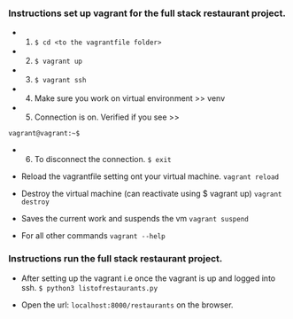 ### Instructions set up vagrant for the full stack restaurant project.


- 1. ```$ cd <to the vagrantfile folder>```

- 2. ```$ vagrant up```

- 3. ```$ vagrant ssh```

- 4. Make sure you work on virtual environment >> venv

- 5. Connection is on. Verified if you see >> 

```vagrant@vagrant:~$```

- 6. To disconnect the connection. 
```$ exit```

- Reload the vagrantfile setting ont your virtual machine.
```vagrant reload```

-  Destroy the virtual machine (can reactivate using $ vagrant up)
```vagrant destroy```

-  Saves the current work and suspends the vm
```vagrant suspend```

- For all other commands
```vagrant --help```

### Instructions run the full stack restaurant project.

- After setting up the vagrant i.e once the vagrant is up and logged into ssh.
```$ python3 listofrestaurants.py```

- Open the url: ```localhost:8000/restaurants``` on the browser. 

